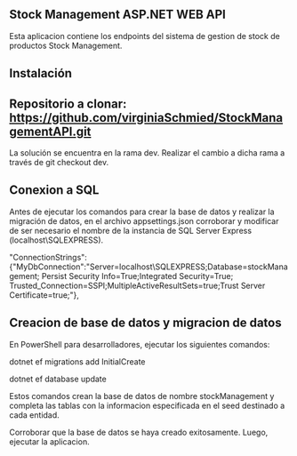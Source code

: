 ## Stock Management ASP.NET WEB API

Esta aplicacion contiene los endpoints del sistema de gestion de stock de productos Stock Management.


## Instalación

## Repositorio a clonar: https://github.com/virginiaSchmied/StockManagementAPI.git
La solución se encuentra en la rama dev. Realizar el cambio a dicha rama a través de git checkout dev.


 
## Conexion a SQL
Antes de ejecutar los comandos para crear la base de datos y realizar la migración de datos, en el archivo appsettings.json corroborar y modificar de ser necesario el nombre de la instancia de SQL Server Express (localhost\\SQLEXPRESS).

"ConnectionStrings": 
{"MyDbConnection":"Server=localhost\\SQLEXPRESS;Database=stockManagement; Persist Security Info=True;Integrated
Security=True; Trusted_Connection=SSPI;MultipleActiveResultSets=true;Trust Server Certificate=true;"},



## Creacion de base de datos y migracion de datos 
En PowerShell para desarrolladores, ejecutar los siguientes comandos:

dotnet ef migrations add InitialCreate

dotnet ef database update

Estos comandos crean la base de datos de nombre stockManagement y completa las tablas con la informacion
especificada en el seed destinado a cada entidad.





Corroborar que la base de datos se haya creado exitosamente. Luego, ejecutar la aplicacion.



